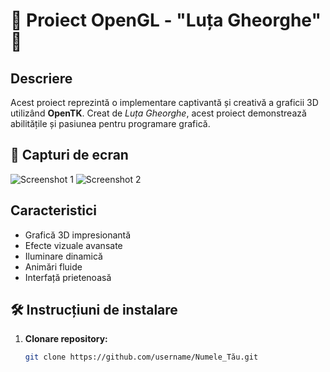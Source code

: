 # 🌟 Proiect OpenGL - "Luța Gheorghe" 🌟

## Descriere

Acest proiect reprezintă o implementare captivantă și creativă a graficii 3D utilizând **OpenTK**. Creat de _Luța Gheorghe_, acest proiect demonstrează abilitățile și pasiunea pentru programare grafică.

## 📸 Capturi de ecran

![Screenshot 1](https://i.stack.imgur.com/dbR6I.png)
![Screenshot 2](https://encrypted-tbn3.gstatic.com/images?q=tbn:ANd9GcQHnhWFBFpqpDEQE_DyEaYEXHwa8QY4mAsBTeZaif0XvmL1sXI2)

## Caracteristici

- Grafică 3D impresionantă
- Efecte vizuale avansate
- Iluminare dinamică
- Animări fluide
- Interfață prietenoasă

## 🛠 Instrucțiuni de instalare

1. **Clonare repository:**
   ```bash
   git clone https://github.com/username/Numele_Tău.git
   ```
